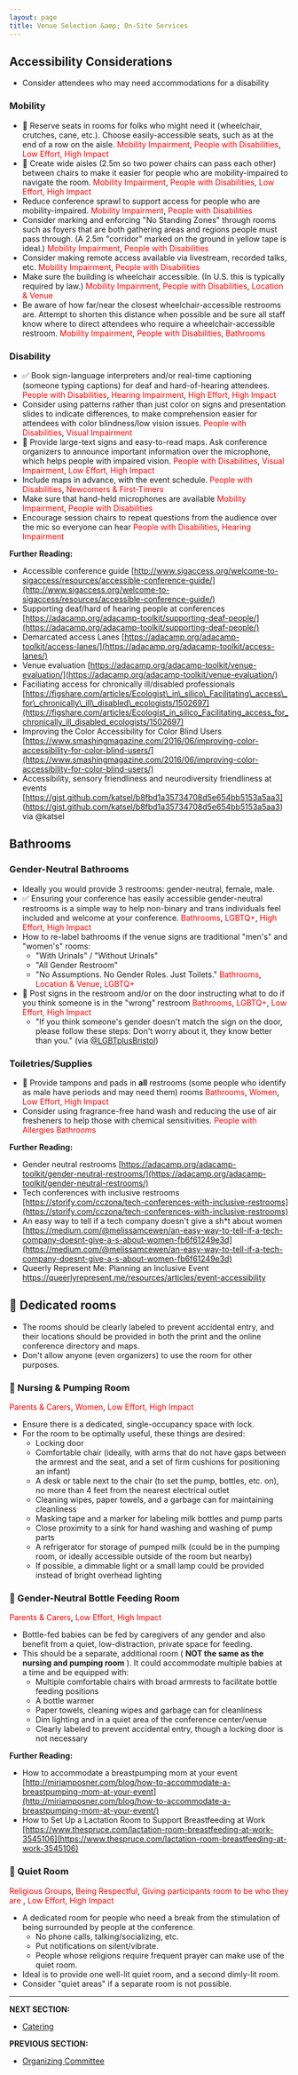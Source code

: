 ```yaml
---
layout: page
title: Venue Selection &amp; On-Site Services
---
```


## Accessibility Considerations
- Consider attendees who may need accommodations for a disability

### Mobility

- 🍎 Reserve seats in rooms for folks who might need it (wheelchair, crutches, cane, etc.). Choose easily-accessible seats, such as at the end of a row on the aisle. <span style="color:red">Mobility Impairment</span>, <span style="color:red">People with Disabilities</span>, <span style="color:red">Low Effort, High Impact</span>
- 🍎 Create wide aisles (2.5m so two power chairs can pass each other) between chairs to make it easier for people who are mobility-impaired to navigate the room. <span style="color:red">Mobility Impairment</span>, <span style="color:red">People with Disabilities</span>, <span style="color:red">Low Effort, High Impact</span>
- Reduce conference sprawl to support access for people who are mobility-impaired.  <span style="color:red">Mobility Impairment</span>, <span style="color:red">People with Disabilities</span>
- Consider marking and enforcing "No Standing Zones" through rooms such as foyers that are both gathering areas and regions people must pass through. (A 2.5m "corridor" marked on the ground in yellow tape is ideal.)  <span style="color:red">Mobility Impairment</span>, <span style="color:red">People with Disabilities</span>
- Consider making remote access available via livestream, recorded talks, etc. <span style="color:red">Mobility Impairment</span>, <span style="color:red">People with Disabilities</span>
- Make sure the building is wheelchair accessible. (In U.S. this is typically required by law.) <span style="color:red">Mobility Impairment</span>, <span style="color:red">People with Disabilities</span>, <span style="color:red"> Location & Venue</span>
- Be aware of how far/near the closest wheelchair-accessible restrooms are. Attempt to shorten this distance when possible and be sure all staff know where to direct attendees who require a wheelchair-accessible restroom. <span style="color:red">Mobility Impairment</span>, <span style="color:red">People with Disabilities</span>, <span style="color:red">Bathrooms</span>

### Disability

- ✅ Book sign-language interpreters and/or real-time captioning (someone typing captions) for deaf and hard-of-hearing attendees. <span style="color:red">People with Disabilities</span>, <span style="color:red">Hearing Impairment</span>, <span style="color:red">High Effort, High Impact</span>
- Consider using patterns rather than just color on signs and presentation slides to indicate differences, to make comprehension easier for attendees with color blindness/low vision issues. <span style="color:red">People with Disabilities</span>, <span style="color:red">Visual Impairment</span>
- 🍎 Provide large-text signs and easy-to-read maps. Ask conference organizers to announce important information over the microphone, which helps people with impaired vision. <span style="color:red">People with Disabilities</span>, <span style="color:red">Visual Impairment</span>, <span style="color:red">Low Effort, High Impact</span>
- Include maps in advance, with the event schedule. <span style="color:red">People with Disabilities</span>, <span style="color:red">Newcomers & First-Timers</span>
- Make sure that hand-held microphones are available <span style="color:red">Mobility Impairment</span>, <span style="color:red">People with Disabilities</span>
- Encourage session chairs to repeat questions from the audience over the mic so everyone can hear <span style="color:red">People with Disabilities</span>, <span style="color:red">Hearing Impairment</span>

**Further Reading:**

- Accessible conference guide [http://www.sigaccess.org/welcome-to-sigaccess/resources/accessible-conference-guide/](http://www.sigaccess.org/welcome-to-sigaccess/resources/accessible-conference-guide/)
- Supporting deaf/hard of hearing people at conferences [https://adacamp.org/adacamp-toolkit/supporting-deaf-people/](https://adacamp.org/adacamp-toolkit/supporting-deaf-people/)
- Demarcated access Lanes [https://adacamp.org/adacamp-toolkit/access-lanes/](https://adacamp.org/adacamp-toolkit/access-lanes/)
- Venue evaluation [https://adacamp.org/adacamp-toolkit/venue-evaluation/](https://adacamp.org/adacamp-toolkit/venue-evaluation/)
- Faciliating access for chronically ill/disabled professionals [https://figshare.com/articles/Ecologist\_in\_silico\_Facilitating\_access\_for\_chronically\_ill\_disabled\_ecologists/1502697](https://figshare.com/articles/Ecologist_in_silico_Facilitating_access_for_chronically_ill_disabled_ecologists/1502697)
- Improving the Color Accessibility for Color Blind Users [https://www.smashingmagazine.com/2016/06/improving-color-accessibility-for-color-blind-users/](https://www.smashingmagazine.com/2016/06/improving-color-accessibility-for-color-blind-users/)
- Accessibility, sensory friendliness and neurodiversity friendliness at events [https://gist.github.com/katsel/b8fbd1a35734708d5e654bb5153a5aa3] (https://gist.github.com/katsel/b8fbd1a35734708d5e654bb5153a5aa3) via @katsel

## Bathrooms

### Gender-Neutral Bathrooms

- Ideally you would provide 3 restrooms: gender-neutral, female, male.
- ✅ Ensuring your conference has easily accessible gender-neutral restrooms is a simple way to help non-binary and trans individuals feel included and welcome at your conference. <span style="color:red">Bathrooms</span>, <span style="color:red">LGBTQ+</span>, <span style="color:red">High Effort, High Impact</span>
- How to re-label bathrooms if the venue signs are traditional &quot;men&#39;s&quot; and &quot;women&#39;s&quot; rooms:
  - &quot;With Urinals&quot; / &quot;Without Urinals&quot;
  - &quot;All Gender Restroom&quot;
  - &quot;No Assumptions. No Gender Roles. Just Toilets.&quot; <span style="color:red">Bathrooms</span>, <span style="color:red">Location & Venue</span>, <span style="color:red">LGBTQ+</span>
- 🍎 Post signs in the restroom and/or on the door instructing what to do if you think someone is in the &quot;wrong&quot; restroom <span style="color:red">Bathrooms</span>, <span style="color:red">LGBTQ+</span>, <span style="color:red">Low Effort, High Impact</span>
  - &quot;If you think someone&#39;s gender doesn&#39;t match the sign on the door, please follow these steps: Don&#39;t worry about it, they know better than you.&quot; (via [@LGBTplusBristol](https://twitter.com/lgbtplusbristol))

### Toiletries/Supplies

- 🍎 Provide tampons and pads in **all** restrooms (some people who identify as male have periods and may need them) rooms <span style="color:red">Bathrooms</span>, <span style="color:red">Women</span>, <span style="color:red">Low Effort, High Impact</span>
- Consider using fragrance-free hand wash and reducing the use of air fresheners to help those with chemical sensitivities. <span style="color:red">People with Allergies</span> <span style="color:red">Bathrooms</span>

**Further Reading:**

- Gender neutral restrooms [https://adacamp.org/adacamp-toolkit/gender-neutral-restrooms/](https://adacamp.org/adacamp-toolkit/gender-neutral-restrooms/)
- Tech conferences with inclusive restrooms [https://storify.com/cczona/tech-conferences-with-inclusive-restrooms](https://storify.com/cczona/tech-conferences-with-inclusive-restrooms)
- An easy way to tell if a tech company doesn&#39;t give a sh\*t about women [https://medium.com/@melissamcewen/an-easy-way-to-tell-if-a-tech-company-doesnt-give-a-s-about-women-fb6f61249e3d](https://medium.com/@melissamcewen/an-easy-way-to-tell-if-a-tech-company-doesnt-give-a-s-about-women-fb6f61249e3d)
- Queerly Represent Me: Planning an Inclusive Event https://queerlyrepresent.me/resources/articles/event-accessibility

## 🍎 Dedicated rooms

- The rooms should be clearly labeled to prevent accidental entry, and their locations should be provided in both the print and the online conference directory and maps.
- Don&#39;t allow anyone (even organizers) to use the room for other purposes.

### 🍎 Nursing &amp; Pumping Room

<span style="color:red">Parents & Carers</span>, <span style="color:red">Women</span>, <span style="color:red">Low Effort, High Impact</span>

- Ensure there is a dedicated, single-occupancy space with lock.
- For the room to be optimally useful, these things are desired:
  - Locking door
  - Comfortable chair (ideally, with arms that do not have gaps between the armrest and the seat, and a set of firm cushions for positioning an infant)
  - A desk or table next to the chair (to set the pump, bottles, etc. on), no more than 4 feet from the nearest electrical outlet
  - Cleaning wipes, paper towels, and a garbage can for maintaining cleanliness
  - Masking tape and a marker for labeling milk bottles and pump parts
  - Close proximity to a sink for hand washing and washing of pump parts
  - A refrigerator for storage of pumped milk (could be in the pumping room, or ideally accessible outside of the room but nearby)
  - If possible, a dimmable light or a small lamp could be provided instead of bright overhead lighting

### 🍎 Gender-Neutral Bottle Feeding Room

<span style="color:red">Parents & Carers</span>, <span style="color:red">Low Effort, High Impact</span>

  - Bottle-fed babies can be fed by caregivers of any gender and also benefit from a quiet, low-distraction, private space for feeding.
  - This should be a separate, additional room ( **NOT the same as the nursing and pumping room** ). It could accommodate multiple babies at a time and be equipped with:
    - Multiple comfortable chairs with broad armrests to facilitate bottle feeding positions
    - A bottle warmer
    - Paper towels, cleaning wipes and garbage can for cleanliness
    - Dim lighting and in a quiet area of the conference center/venue
    - Clearly labeled to prevent accidental entry, though a locking door is not necessary

**Further Reading:**

- How to accommodate a breastpumping mom at your event [http://miriamposner.com/blog/how-to-accommodate-a-breastpumping-mom-at-your-event](http://miriamposner.com/blog/how-to-accommodate-a-breastpumping-mom-at-your-event/)
- How to Set Up a Lactation Room to Support Breastfeeding at Work [https://www.thespruce.com/lactation-room-breastfeeding-at-work-3545106](https://www.thespruce.com/lactation-room-breastfeeding-at-work-3545106)

### 🍎 Quiet Room

<span style="color:red">Religious Groups</span>, <span style="color:red">Being Respectful</span>, <span style="color:red">Giving participants room to be who they are </span>, <span style="color:red">Low Effort, High Impact</span>

- A dedicated room for people who need a break from the stimulation of being surrounded by people at the conference.
  - No phone calls, talking/socializing, etc.
  - Put notifications on silent/vibrate.
  - People whose religions require frequent prayer can make use of the quiet room.
- Ideal is to provide one well-lit quiet room, and a second dimly-lit room.
- Consider "quiet areas" if a separate room is not possible.
---
**NEXT SECTION:**
- [Catering](catering.md)

**PREVIOUS SECTION:**
- [Organizing Committee](organizing-committee.md)
